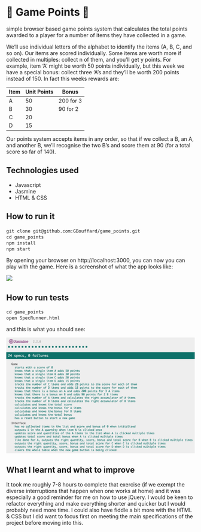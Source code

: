 :abcd: Game Points :abcd:
===
simple browser based game points system that calculates the total points awarded to a player for a number of items they have collected in a game.

We’ll use individual letters of the alphabet to identify the items (A, B, C, and so on). Our items are scored individually. Some items are worth more if collected in multiples: collect n of them, and you’ll get y points. For example, item ‘A’ might be worth 50 points individually, but this week we have a special bonus: collect three ‘A’s and they’ll be worth 200 points instead of 150. In fact this weeks rewards are:

| Item | Unit Points | Bonus |
| ------------ | ----------- | ----------- |
| A | 50 | 200 for 3 |
| B | 30 | 90 for 2 |
| C | 20 |   |
| D | 15 |   |

Our points system accepts items in any order, so that if we collect a B, an A, and another B, we’ll recognise the two B’s and score them at 90 (for a total score so far of 140).

Technologies used
----
- Javascript
- Jasmine
- HTML & CSS

How to run it
----
```
git clone git@github.com:GBouffard/game_points.git
cd game_points
npm install
npm start
```
By opening your browser on http://localhost:3000, you can now you can play with the game.
Here is a screenshot of what the app looks like:

![](public/images/game_points_Screenshot_to_come.png)

How to run tests
----
```
cd game_points
open SpecRunner.html
```

and this is what you should see:

![](public/Jasmine_screenshot.png)

What I learnt and what to improve
----
It took me roughly 7-8 hours to complete that exercise (if we exempt the diverse interruptions that happen when one works at home) and it was especially a good reminder for me on how to use jQuery. I would be keen to refactor everything and make everything shorter and quicker but I would probably need more time. I could also have fiddle a bit more with the HTML & CSS but I did want to focus first on meeting the main specifications of the project before moving into this.